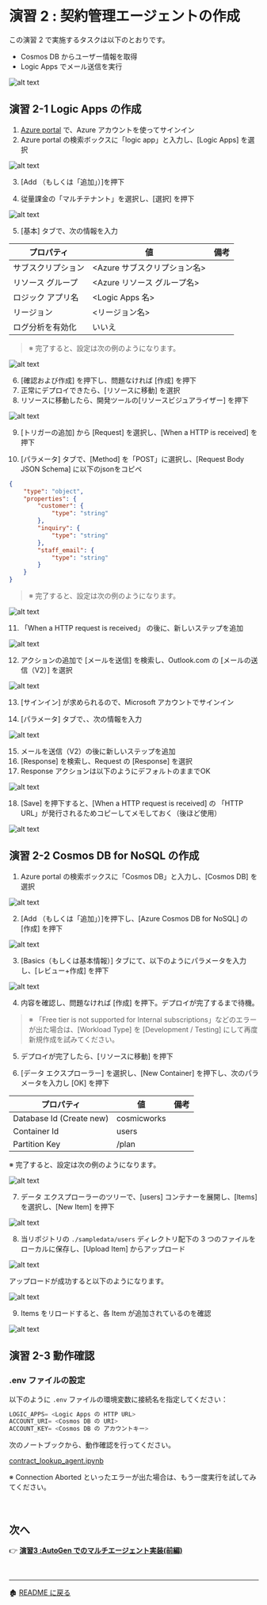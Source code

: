 # 演習 2 : 契約管理エージェントの作成
この演習 2 で実施するタスクは以下のとおりです。
- Cosmos DB からユーザー情報を取得
- Logic Apps でメール送信を実行

![alt text](../images/image02-01.png)

## 演習 2-1 Logic Apps の作成
1. [Azure portal](https://portal.azure.com/) で、Azure アカウントを使ってサインイン
2. Azure portal の検索ボックスに「logic app」と入力し、[Logic Apps] を選択

![alt text](../images/image02-02.png)

3. [Add （もしくは「追加」）]を押下

4. 従量課金の「マルチテナント」を選択し、[選択] を押下

![alt text](../images/image02-03.png)

5. [基本] タブで、次の情報を入力

| プロパティ | 値 | 備考 |
| --- | ---| ---|
| サブスクリプション | <Azure サブスクリプション名> | |
| リソース グループ |<Azure リソース グループ名> ||
| ロジック アプリ名 |  <Logic Apps 名> ||
| リージョン |  <リージョン名> | |
| ログ分析を有効化 |  いいえ | |

> ※ 完了すると、設定は次の例のようになります。

![alt text](../images/image02-04.png)

6. [確認および作成] を押下し、問題なければ [作成] を押下
7. 正常にデプロイできたら、[リソースに移動] を選択
8. リソースに移動したら、開発ツールの[リソースビジュアライザー] を押下

![alt text](../images/image02-05.png)

9. [トリガーの追加] から [Request] を選択し、[When a HTTP is received] を押下

10. [パラメータ] タブで、[Method] を「POST」に選択し、[Request Body JSON Schema] に以下のjsonをコピペ

```json
{
    "type": "object",
    "properties": {
        "customer": {
            "type": "string"
        },
        "inquiry": {
            "type": "string"
        },
        "staff_email": {
            "type": "string"
        }
    }
}
```
> ※ 完了すると、設定は次の例のようになります。

![alt text](../images/image02-06.png)

11. 「When a HTTP request is received」 の後に、新しいステップを追加

![alt text](../images/image02-20.png)

12. アクションの追加で [メールを送信] を検索し、Outlook.com の [メールの送信（V2）] を選択

![alt text](../images/image02-08.png)

13. [サインイン] が求められるので、Microsoft アカウントでサインイン

14. [パラメータ] タブで、、次の情報を入力

![alt text](../images/image02-09.png)

15. メールを送信（V2）の後に新しいステップを追加
16. [Response] を検索し、Request の [Response] を選択
17. Response アクションは以下のようにデフォルトのままでOK

![alt text](../images/image02-10.png)

18. [Save] を押下すると、[When a HTTP request is received] の 「HTTP URL」が発行されるためコピーしてメモしておく（後ほど使用）

![alt text](../images/image02-11.png)

## 演習 2-2 Cosmos DB for NoSQL の作成
1. Azure portal の検索ボックスに「Cosmos DB」と入力し、[Cosmos DB] を選択

![alt text](../images/image02-12.png)

2. [Add （もしくは「追加」）]を押下し、[Azure Cosmos DB for NoSQL] の [作成] を押下

![alt text](../images/image02-13.png)

3. [Basics（もしくは基本情報）] タブにて、以下のようにパラメータを入力し、[レビュー+作成] を押下

![alt text](../images/image02-14.png)

4. 内容を確認し、問題なければ [作成] を押下。デプロイが完了するまで待機。

> ※ 「Free tier is not supported for Internal subscriptions」などのエラーが出た場合は、[Workload Type] を [Development / Testing] にして再度新規作成を試みてください。

5. デプロイが完了したら、[リソースに移動] を押下

6. [データ エクスプローラー] を選択し、[New Container] を押下し、次のパラメータを入力し [OK] を押下

| プロパティ |  値 | 備考 |
| --- | ---|  ---|
| Database Id (Create new) | cosmicworks | |
| Container Id |  users ||
| Partition Key | /plan ||

※ 完了すると、設定は次の例のようになります。

![alt text](../images/image02-15.png)

7. データ エクスプローラーのツリーで、[users] コンテナーを展開し、[Items] を選択し、[New Item] を押下

![alt text](../images/image02-16.png)

8. 当リポジトリの `./sampledata/users` ディレクトリ配下の 3 つのファイルをローカルに保存し、[Upload Item] からアップロード

![alt text](../images/image02-18.png)

アップロードが成功すると以下のようになります。

![alt text](../images/image02-17.png)

9. Items をリロードすると、各 Item が追加されているのを確認

![alt text](../images/image02-19.png)


## 演習 2-3 動作確認

### .env ファイルの設定
以下のように `.env` ファイルの環境変数に接続名を指定してください：
```python 
LOGIC_APPS= <Logic Apps の HTTP URL>
ACCOUNT_URI= <Cosmos DB の URI>
ACCOUNT_KEY= <Cosmos DB の アカウントキー>
```

次のノートブックから、動作確認を行ってください。

[contract_lookup_agent.ipynb](../single-agent/contract_lookup_agent.ipynb)

※ Connection Aborted といったエラーが出た場合は、もう一度実行を試してみてください。

<br>

## 次へ

👉 [**演習3 :AutoGen でのマルチエージェント実装(前編)**](ex3.md) 

<br>

<hr>

🏚️ [README に戻る](../README.md)